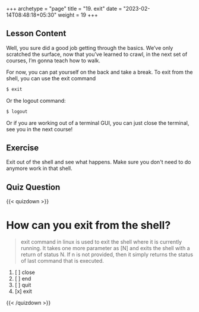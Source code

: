 +++
archetype = "page"
title = "19. exit"
date = "2023-02-14T08:48:18+05:30"
weight = 19
+++

## Lesson Content

Well, you sure did a good job getting through the basics. We’ve only scratched the surface, now that you’ve learned to crawl, in the next set of courses, I’m gonna teach how to walk. 

For now, you can pat yourself on the back and take a break. To exit from the shell, you can use the exit command

```bash
$ exit
```

Or the logout command:

```bash
$ logout
```

Or if you are working out of a terminal GUI, you can just close the terminal, see you in the next course!

## Exercise

Exit out of the shell and see what happens. Make sure you don't need to do anymore work in that shell.

## Quiz Question

{{< quizdown >}}

# How can you exit from the shell?

> exit command in linux is used to exit the shell where it is currently running. It takes one more parameter as [N] and exits the shell with a return of status N. If n is not provided, then it simply returns the status of last command that is executed.

1. [ ] close
2. [ ] end
3. [ ] quit
4. [x] exit

{{< /quizdown >}}
